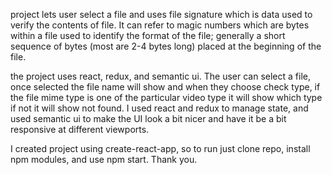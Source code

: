 project lets user select a file and uses file signature which is data used to verify the contents of file. It can refer to magic numbers which are bytes within a file used to identify the format of the file; generally a short sequence of bytes (most are 2-4 bytes long) placed at the beginning of the file.

the project uses react, redux, and semantic ui. The user can select a file, once selected the file name will show and when they choose check type, if the file mime type is one of the particular video type it will show which type if not it will show not found. I used react and redux to manage state, and used semantic ui to make the UI look a bit nicer and have it be a bit responsive at different viewports.


I created project using create-react-app, so to run just clone repo, install npm modules, and use npm start.  Thank you.
